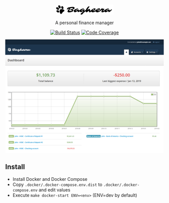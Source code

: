 <p align="center">
    <img src="./assets/img/logo-dark.png" alt="Bagheera"/>
    <p align="center">A personal finance manager</p>
    <p align="center">
        <a href="https://travis-ci.com/krevindiou/bagheera"><img src="https://travis-ci.com/krevindiou/bagheera.svg?branch=master" alt="Build Status"/></a>
        <a href="https://codecov.io/gh/krevindiou/bagheera"><img src="https://codecov.io/gh/krevindiou/bagheera/branch/master/graph/badge.svg" alt="Code Coverage"/></a>
    </p>
</p>

![screenshot-dashboard](./assets/img/screenshot-dashboard.png)

## Install
- Install Docker and Docker Compose
- Copy `.docker/.docker-compose.env.dist` to `.docker/.docker-compose.env` and edit values
- Execute `make docker-start ENV=<env>` (ENV=dev by default)

